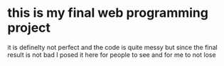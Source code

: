 # this is my final web programming project
it is definelty not perfect and the code is quite messy
but since the final result is not bad I posed it here for people to see and for me to not lose
